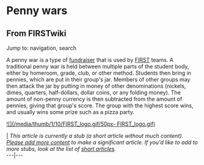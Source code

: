 # Penny wars

## From FIRSTwiki

Jump to: navigation, search

A penny war is a type of [fundraiser](Fundraising "Fundraising") that is used by [FIRST](first) teams. A traditional penny war is held between multiple parts of the student body, either by homeroom, grade, club, or other method. Students then bring in pennies, which are put in their group's jar. Members of other groups may then attack the jar by putting in money of other denominations (nickels, dimes, quarters, half-dollars, dollar coins, or any folding money). The amount of non-penny currency is then subtracted from the amount of pennies, giving that group's score. The group with the highest score wins, and usually wins some prize such as a pizza party.

[![](/media/thumb/1/10/FIRST_logo.gif/50px-
FIRST_logo.gif)](Image:FIRST_logo.gif)

| _This article is currently a stub (a short article without much content). [Please add more content](http://www.firstwiki.net/index.php?title=Penny_wars&action=edit "http://www.firstwiki.net/index.php?title=Penny_wars&action=edit") to make a significant article. If you'd like to add to more stubs, look at the list of [short articles](Special:Shortpages "Special:Shortpages")._<br>
---|---
